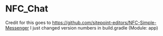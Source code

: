 # NFC_Chat

Credit for this goes to https://github.com/sitepoint-editors/NFC-Simple-Messenger I just changed version numbers in build.gradle (Module: app)
